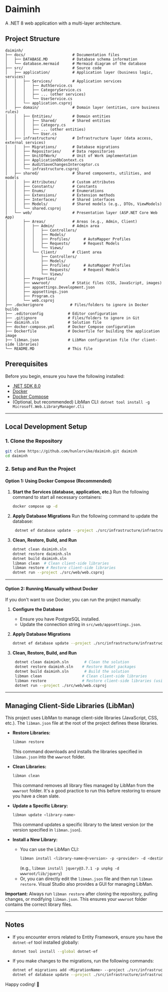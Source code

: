 # Daiminh

A .NET 8 web application with a multi-layer architecture.

## Project Structure

```text
daiminh/
├── docs/                     # Documentation files
│   ├── DATABASE.MD           # Database schema information
│   └── database.mermaid      # Mermaid diagram of the database
├── src/                      # Source code
│   ├── application/          # Application layer (business logic, services)
│   │   ├── Services/         # Application services
│   │   │   ├── AuthService.cs
│   │   │   ├── CategoryService.cs
│   │   │   ├── ... (other services)
│   │   │   └── UserService.cs
│   │   └── application.csproj
│   ├── domain/               # Domain layer (entities, core business rules)
│   │   ├── Entities/         # Domain entities
│   │   │   ├── Shared/       # Shared entities
│   │   │   ├── Category.cs
│   │   │   ├── ... (other entities)
│   │   │   └── User.cs
│   ├── infrastructure/       # Infrastructure layer (data access, external services)
│   │   ├── Migrations/       # Database migrations
│   │   ├── Repositories/     # Data repositories
│   │   ├── UnitOfWork/       # Unit of Work implementation
│   │   ├── ApplicationDbContext.cs
│   │   ├── AuditSaveChangesInterceptor.cs
│   │   └── infrastructure.csproj
│   ├── shared/               # Shared components, utilities, and models
│   │   ├── Attributes/       # Custom attributes
│   │   ├── Constants/        # Constants
│   │   ├── Enums/            # Enumerations
│   │   ├── Extensions/       # Extension methods
│   │   ├── Interfaces/       # Shared interfaces
│   │   ├── Models/           # Shared models (e.g., DTOs, ViewModels)
│   │   └── shared.csproj
│   └── web/                  # Presentation layer (ASP.NET Core Web App)
│       ├── Areas/            # Areas (e.g., Admin, Client)
│       │   ├── Admin/        # Admin area
│       │   │   ├── Controllers/
│       │   │   ├── Models/
│       │   │   ├── Profiles/      # AutoMapper Profiles
│       │   │   ├── Requests/      # Request Models
│       │   │   └── Views/
│       │   └── Client/       # Client area
│       │       ├── Controllers/
│       │       ├── Models/
│       │       ├── Profiles/      # AutoMapper Profiles
│       │       ├── Requests/      # Request Models
│       │       └── Views/
│       ├── Properties/
│       ├── wwwroot/          # Static files (CSS, JavaScript, images)
│       ├── appsettings.Development.json
│       ├── appsettings.json
│       ├── Program.cs
│       └── web.csproj
├── .dockerignore            # Files/folders to ignore in Docker builds
├── .editorconfig           # Editor configuration
├── .gitignore              # Files/folders to ignore in Git
├── daiminh.sln             # Solution file
├── docker-compose.yml      # Docker Compose configuration
├── Dockerfile              # Dockerfile for building the application image
├── libman.json             # LibMan configuration file (for client-side libraries)
└── README.MD               # This file
```

## Prerequisites

Before you begin, ensure you have the following installed:

-   [.NET SDK 8.0](https://dotnet.microsoft.com/download/dotnet/8.0)
-   [Docker](https://www.docker.com/products/docker-desktop/)
-   [Docker Compose](https://docs.docker.com/compose/install/)
-   (Optional, but recommended) LibMan CLI:  `dotnet tool install -g Microsoft.Web.LibraryManager.Cli`

---

## Local Development Setup

### 1. Clone the Repository

```bash
git clone https://github.com/hunlorvike/daiminh.git daiminh
cd daiminh
```

### 2. Setup and Run the Project

#### **Option 1: Using Docker Compose (Recommended)**

1.  **Start the Services (database, application, etc.)**
    Run the following command to start all necessary containers:

    ```bash
    docker compose up -d
    ```

2.  **Apply Database Migrations**
    Run the following command to update the database:

    ```bash
     dotnet ef database update --project ./src/infrastructure/infrastructure.csproj --startup-project ./src/web/web.csproj
    ```

3. **Clean, Restore, Build, and Run**

   ```bash
   dotnet clean daiminh.sln
   dotnet restore daiminh.sln
   dotnet build daiminh.sln
   libman clean  # Clean client-side libraries
   libman restore # Restore client-side libraries
   dotnet run --project ./src/web/web.csproj
   ```

---

#### **Option 2: Running Manually without Docker**

If you don't want to use Docker, you can run the project manually:

1.  **Configure the Database**
    -   Ensure you have PostgreSQL installed.
    -   Update the connection string in `src/web/appsettings.json`.

2.  **Apply Database Migrations**
    ```bash
    dotnet ef database update --project ./src/infrastructure/infrastructure.csproj --startup-project ./src/web/web.csproj
    ```

3. **Clean, Restore, Build, and Run**

   ```bash
    dotnet clean daiminh.sln       # Clean the solution
    dotnet restore daiminh.sln    # Restore NuGet packages
    dotnet build daiminh.sln       # Build the solution
    libman clean                  # Clean client-side libraries
    libman restore                # Restore client-side libraries (using libman.json)
    dotnet run --project ./src/web/web.csproj
   ```

---

##  Managing Client-Side Libraries (LibMan)

This project uses LibMan to manage client-side libraries (JavaScript, CSS, etc.).  The `libman.json` file at the root of the project defines these libraries.

- **Restore Libraries:**
  ```bash
  libman restore
  ```
  This command downloads and installs the libraries specified in `libman.json` into the `wwwroot` folder.

- **Clean Libraries:**
  ```bash
  libman clean
  ```
  This command removes all library files managed by LibMan from the `wwwroot` folder.  It's a good practice to run this before restoring to ensure you have a clean slate.

- **Update a Specific Library:**
  ```bash
  libman update <library-name>
  ```
  This command updates a specific library to the latest version (or the version specified in `libman.json`).

- **Install a New Library:**
    -  You can use the LibMan CLI:
        ```bash
        libman install <library-name>@<version> -p <provider> -d <destination>
        ```
        (e.g., `libman install jquery@3.7.1 -p unpkg -d wwwroot/lib/jquery`)
    -  Or, you can directly edit the `libman.json` file and then run `libman restore`.  Visual Studio also provides a GUI for managing LibMan.

**Important:** Always run `libman restore` after cloning the repository, pulling changes, or modifying `libman.json`.  This ensures your `wwwroot` folder contains the correct library files.

---

## Notes

-   If you encounter errors related to Entity Framework, ensure you have the `dotnet-ef` tool installed globally:

    ```bash
    dotnet tool install --global dotnet-ef
    ```

-   If you make changes to the migrations, run the following commands:

    ```bash
    dotnet ef migrations add <MigrationName> --project ./src/infrastructure/infrastructure.csproj --startup-project ./src/web/web.csproj
    dotnet ef database update --project ./src/infrastructure/infrastructure.csproj --startup-project ./src/web/web.csproj
    ```

Happy coding! 🚀
